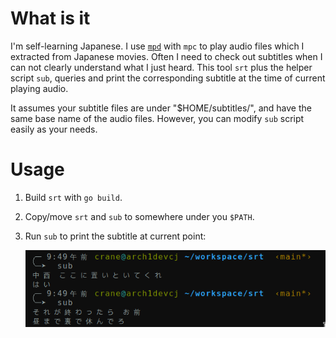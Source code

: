 # What is it

I'm self-learning Japanese. I use [`mpd`](https://wiki.archlinux.org/title/Music_Player_Daemon) with `mpc` to play audio files which I extracted from Japanese movies. Often I need to check out subtitles when I can not clearly understand what I just heard. This tool `srt` plus the helper script `sub`, queries and print the corresponding subtitle at the time of current playing audio.

It assumes your subtitle files are under "$HOME/subtitles/", and have the same base name of the audio files. However, you can modify `sub` script easily as your needs.

# Usage

1. Build `srt` with `go build`.
2. Copy/move `srt` and `sub` to somewhere under you `$PATH`.
3. Run `sub` to print the subtitle at current point:

   ![screen](./screen.png)
